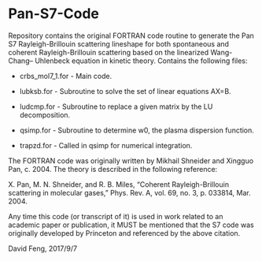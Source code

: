 # Pan-S7-Code
Repository contains the original FORTRAN code routine to generate the Pan S7 Rayleigh-Brillouin scattering lineshape for both spontaneous and coherent Rayleigh-Brillouin scattering based on the linearized Wang-Chang–
Uhlenbeck equation in kinetic theory. Contains the following files:

- crbs_mol7_1.for - Main code.

- lubksb.for - Subroutine to solve the set of linear equations AX=B.

- ludcmp.for - Subroutine to replace a given matrix by the LU decomposition.

- qsimp.for - Subroutine to determine w0, the plasma dispersion function.

- trapzd.for - Called in qsimp for numerical integration.

The FORTRAN code was originally written by Mikhail Shneider and Xingguo Pan, c. 2004.
The theory is described in the following reference:

X. Pan, M. N. Shneider, and R. B. Miles, “Coherent Rayleigh-Brillouin scattering in molecular gases,” Phys. Rev. A, vol. 69, no. 3, p. 033814, Mar. 2004.

Any time this code (or transcript of it) is used in work related to an academic paper or publication, it MUST be mentioned that the S7 code was originally developed by Princeton and referenced by the above citation.


David Feng, 2017/9/7
